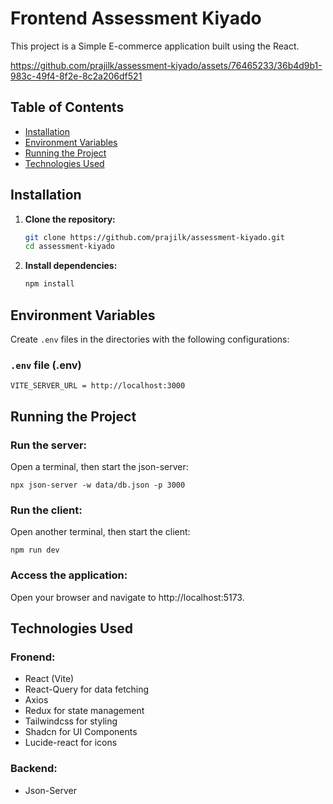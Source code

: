 # Frontend Assessment Kiyado

This project is a Simple E-commerce application built using the React.


https://github.com/prajilk/assessment-kiyado/assets/76465233/36b4d9b1-983c-49f4-8f2e-8c2a206df521


## Table of Contents

-   [Installation](#installation)
-   [Environment Variables](#environment-variables)
-   [Running the Project](#running-the-project)
-   [Technologies Used](#technologies-used)

## Installation

1. **Clone the repository:**

    ```bash
    git clone https://github.com/prajilk/assessment-kiyado.git
    cd assessment-kiyado
    ```

2. **Install dependencies:**

    ```bash
    npm install
    ```

## Environment Variables

Create `.env` files in the directories with the following configurations:

### `.env` file (.env)

```
VITE_SERVER_URL = http://localhost:3000
```

## Running the Project

### Run the server:

Open a terminal, then start the json-server:

```
npx json-server -w data/db.json -p 3000
```

### Run the client:

Open another terminal, then start the client:

```
npm run dev
```

### Access the application:

Open your browser and navigate to http://localhost:5173.

## Technologies Used

### Fronend:

-   React (Vite)
-   React-Query for data fetching
-   Axios
-   Redux for state management
-   Tailwindcss for styling
-   Shadcn for UI Components
-   Lucide-react for icons

### Backend:

-   Json-Server
